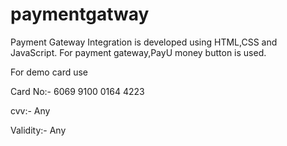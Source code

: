 # paymentgatway

Payment Gateway Integration is developed using HTML,CSS and JavaScript. For payment gateway,PayU money button is used.

For demo card use

Card No:- 6069 9100 0164 4223

cvv:- Any

Validity:- Any
